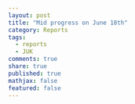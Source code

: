 ```yaml
---
layout: post
title: "Mid progress on June 18th"
category: Reports
tags: 
  - reports
  - JUK
comments: true
share: true
published: true
mathjax: false
featured: false
---
```

